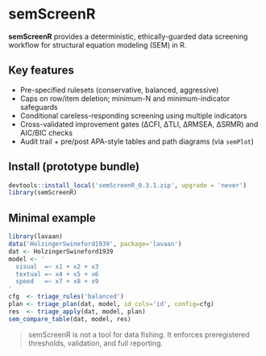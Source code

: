 # semScreenR

**semScreenR** provides a deterministic, ethically-guarded data screening workflow for structural equation modeling (SEM) in R.

## Key features
- Pre-specified rulesets (conservative, balanced, aggressive)
- Caps on row/item deletion; minimum-N and minimum-indicator safeguards
- Conditional careless-responding screening using multiple indicators
- Cross-validated improvement gates (ΔCFI, ΔTLI, ΔRMSEA, ΔSRMR) and AIC/BIC checks
- Audit trail + pre/post APA-style tables and path diagrams (via `semPlot`)

## Install (prototype bundle)
```r
devtools::install_local('semScreenR_0.3.1.zip', upgrade = 'never')
library(semScreenR)
```

## Minimal example
```r
library(lavaan)
data('HolzingerSwineford1939', package='lavaan')
dat <- HolzingerSwineford1939
model <- '
  visual  =~ x1 + x2 + x3
  textual =~ x4 + x5 + x6
  speed   =~ x7 + x8 + x9
'
cfg  <- triage_rules('balanced')
plan <- triage_plan(dat, model, id_cols='id', config=cfg)
res  <- triage_apply(dat, model, plan)
sem_compare_table(dat, model, res)
```

> semScreenR is not a tool for data fishing. It enforces preregistered thresholds, validation, and full reporting.
